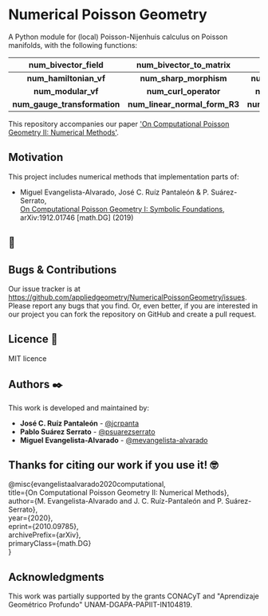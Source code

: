 
# Numerical Poisson Geometry
A Python module for (local) Poisson-Nijenhuis calculus on Poisson manifolds, with the following functions:

| **num_bivector_field**        | **num_bivector_to_matrix**    | **num_poisson_bracket**           |
| :---------------------------: | :---------------------------: | :------------------------------:  |
| **num_hamiltonian_vf**        | **num_sharp_morphism**        | **num_coboundary_operator**       |
| **num_modular_vf**            | **num_curl_operator**         | **num_one_forms_bracket**         |
| **num_gauge_transformation**  | **num_linear_normal_form_R3** | **num_flaschka_ratiu_bivector**   |


This repository accompanies our paper ['On Computational Poisson Geometry II: Numerical Methods'](https://arxiv.org/abs/2010.09785).

<!-- For more information you can read the [wiki](https://github.com/mevangelista-alvarado/poisson_geometry/wiki) this project. or the our [documentation]()-->

## Motivation

This project includes numerical methods that implementation parts of:

* Miguel Evangelista-Alvarado, José C. Ruíz Pantaleón & P. Suárez-Serrato, <br/>
 [On Computational Poisson Geometry I: Symbolic Foundations](https://arxiv.org/pdf/1912.01746.pdf), <br/> 
   arXiv:1912.01746 [math.DG] (2019)


## 🚀
<!--- #### Testing: --->
<!-- Solo borrar esto
 * __Run our tutorial on Colab__ [English](https://colab.research.google.com/drive/1XYcaJQ29XwkblXQOYumT1s8_00bHUEKZ) / [Castellano](https://colab.research.google.com/drive/1F9I2TcrhSz0zRZSuALEWldxgw-AL6pOK)
   
 * __Run on your local machine__
   * Clone this repository on your local machine.
   * Open a terminal with the path where you clone this repository.
   * Create a virtual environment,(see this [link](https://gist.github.com/mevangelista-alvarado/8ee2fd663e7446e543fc04eacce0f303))
   * Install the requirements:
      ```
      (venv_name) C:Users/dekstop/poisson$ pip install poissongeometry
      ```
   * Open python terminal to start:
      ```
      (venv_name) C:Users/dekstop/poisson$ python
      ```
   * Import PoissonGeometry class
      ```
      >>> from poisson.poisson import PoissonGeometry
      ```	 
<!--  * Testing the class.
	   For example we want convert a bivector to a matrix  <a href="https://www.codecogs.com/eqnedit.php?latex=$$\pi=x_{3}\frac{\partial}{\partial&space;x_{1}}\wedge\frac{\partial}{\partial&space;x_{2}}&space;-&space;x_{2}\frac{\partial}{\partial&space;x_{1}}\wedge\frac{\partial}{\partial&space;x_{3}}&space;&plus;&space;x_{1}\frac{\partial}{\partial&space;x_{2}}\wedge\frac{\partial}{\partial&space;x_{3}}$$" target="_blank"><img src="https://latex.codecogs.com/gif.latex?$$\pi=x_{3}\frac{\partial}{\partial&space;x_{1}}\wedge\frac{\partial}{\partial&space;x_{2}}&space;-&space;x_{2}\frac{\partial}{\partial&space;x_{1}}\wedge\frac{\partial}{\partial&space;x_{3}}&space;&plus;&space;x_{1}\frac{\partial}{\partial&space;x_{2}}\wedge\frac{\partial}{\partial&space;x_{3}}$$" title="$$\pi=x_{3}\frac{\partial}{\partial x_{1}}\wedge\frac{\partial}{\partial x_{2}} - x_{2}\frac{\partial}{\partial x_{1}}\wedge\frac{\partial}{\partial x_{3}} + x_{1}\frac{\partial}{\partial x_{2}}\wedge\frac{\partial}{\partial x_{3}}$$" /></a>
	   then <a href="https://www.codecogs.com/eqnedit.php?latex=\pi" target="_blank"><img src="https://latex.codecogs.com/gif.latex?\pi" title="\pi" /></a> is equivalent to ```{(1,2): 'x3', (1,3): '-x2', (2,3): 'x1'}``` in this class.
	   ```
	   >>> from poisson import PoissonGeometry
	   >>> # We instantiate the Poisson class for dimension 3
	   >>> pg = PoissonGeometry(3)
	   >>> pg.bivector_to_matrix({(1,2): 'x3', (1,3): '-x2', (2,3): 'x1'})
	   Matrix([
	   [  0,  x3, -x2],
	   [-x3,   0,  x1],
	   [ x2, -x1,   0]])
	   ```
		
		This function has an option for output is in latex format string, for this, we change the flag latex_format to True (its default value is False) as shown below.
		
		```
		 >>> print(pg.bivector_to_matrix({(1,2): 'x3', (1,3): '-x2', (2,3): 'x1'}, latex_format=True))
		   \left[\begin{array}{ccc}0 & x_{3} & - x_{2}\\- x_{3} & 0 & x_{1}\\x_{2} & - x_{1} & 0\end{array}\right]
		```
		<!--For more information to how use this class you can read the [documentation]() or the our [wiki](https://github.com/mevangelista-alvarado/poisson_geometry/wiki)-->

<!--## TO DO
Calculate Poisson Cohomology with linear coefficients.-->

## Bugs & Contributions
Our issue tracker is at https://github.com/appliedgeometry/NumericalPoissonGeometry/issues. Please report any bugs that you find. Or, even better, if you are interested in our project you can fork the repository on GitHub and create a pull request.

## Licence 📄
MIT licence

## Authors ✒️
This work is developed and maintained by:
 * **José C. Ruíz Pantaleón** - [@jcrpanta](https://github.com/jcrpanta)
 * **Pablo Suárez Serrato** - [@psuarezserrato](https://github.com/psuarezserrato)
 * **Miguel Evangelista-Alvarado** - [@mevangelista-alvarado](https://github.com/mevangelista-alvarado)

## Thanks for citing our work if you use it! 🤓 ##
@misc{evangelistaalvarado2020computational,<br/>
      title={On Computational Poisson Geometry II: Numerical Methods}, <br/>
      author={M. Evangelista-Alvarado and J. C. Ruíz-Pantaleón and P. Suárez-Serrato},<br/>
      year={2020},<br/>
      eprint={2010.09785},<br/>
      archivePrefix={arXiv},<br/>
      primaryClass={math.DG}<br/>
}

## Acknowledgments ##
This work was partially supported by the grants CONACyT and "Aprendizaje Geométrico Profundo" UNAM-DGAPA-PAPIIT-IN104819.

<!-- 
## Do not forget.
* Comment to others about this project 📢
* Cite this project if you use it 🤓.
* Finally, if you know one of the authors, invite him a beer🍺.
---
